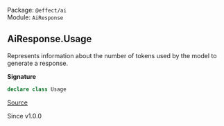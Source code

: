 Package: `@effect/ai`<br />
Module: `AiResponse`<br />

## AiResponse.Usage

Represents information about the number of tokens used by the model to
generate a response.

**Signature**

```ts
declare class Usage
```

[Source](https://github.com/Effect-TS/effect/tree/main/packages/ai/ai/src/AiResponse.ts#L621)

Since v1.0.0